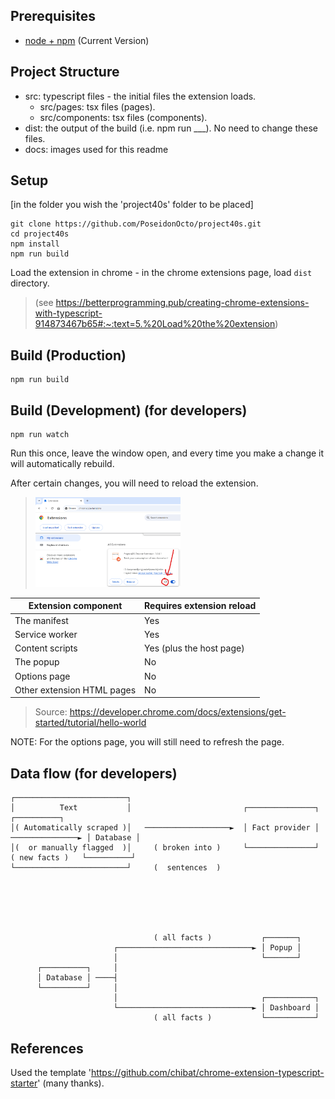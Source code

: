 ## Prerequisites

* [node + npm](https://nodejs.org/) (Current Version)

## Project Structure

* src: typescript files - the initial files the extension loads.
    * src/pages: tsx files (pages).
    * src/components: tsx files (components).
* dist: the output of the build (i.e. npm run ___). No need to change these files.
* docs: images used for this readme

## Setup

[in the folder you wish the 'project40s' folder to be placed]
```
git clone https://github.com/PoseidonOcto/project40s.git
cd project40s
npm install
npm run build
```

Load the extension in chrome - in the chrome extensions page, load `dist` directory.
> (see https://betterprogramming.pub/creating-chrome-extensions-with-typescript-914873467b65#:~:text=5.%20Load%20the%20extension)

## Build (Production)
```
npm run build
```

## Build (Development) (for developers)

```
npm run watch
```
Run this once, leave the window open, and every time you make a change it will automatically rebuild.

After certain changes, you will need to reload the extension.
> <img src="docs/extension-reload-symbol.png" width="50%"/>

| Extension component           | Requires extension reload |
| ----------------------------- | ------------------------- |
| The manifest                  | Yes                       |
| Service worker                | Yes                       |
| Content scripts               | Yes (plus the host page)  |
| The popup                     | No                        |
| Options page                  | No                        |
| Other extension HTML pages    | No                        |

> Source: https://developer.chrome.com/docs/extensions/get-started/tutorial/hello-world

NOTE: For the options page, you will still need to refresh the page.

## Data flow (for developers)
    ┌─────────────────────────┐                                                                        
    │          Text           │                         ┌───────────────┐                  ┌──────────┐
    │( Automatically scraped )│   ───────────────────►  │ Fact provider │ ───────────────► │ Database │
    │(  or manually flagged  )│     ( broken into )     └───────────────┘  ( new facts )   └──────────┘
    └─────────────────────────┘     (  sentences  )                                                    
                                                                                                       
                                                                                                       
                                                                                                       
                                                                                                       
                                                                                                       
                                                                                                       
                                    ( all facts )           ┌───────┐                                  
                           ┌──────────────────────────────► │ Popup │                                  
                           │                                └───────┘                                  
          ┌──────────┐     │                                                                           
          │ Database │ ────┤                                                                           
          └──────────┘     │                                                                           
                           │                                ┌───────────┐                              
                           └──────────────────────────────► │ Dashboard │                              
                                    ( all facts )           └───────────┘                              



## References
Used the template 'https://github.com/chibat/chrome-extension-typescript-starter' (many thanks).
